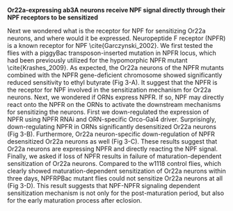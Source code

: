 **Or22a-expressing ab3A neurons receive NPF signal directly through their NPF receptors to be sensitized**

Next we wondered what is the receptor for NPF for sensitizing Or22a neurons, and where would it be expressed. Neuropeptide F receptor (NPFR) is a known receptor for NPF \cite{Garczynski_2002}. We first tested the flies with a piggyBac transposon-inserted mutation in NPFR locus, which had been previously utilized for the hypomorphic NPFR mutant \cite{Krashes_2009}. As expected, the Or22a neurons of the NPFR mutants combined with the NPFR gene-deficient chromosome showed significantly reduced sensitivity to ethyl butyrate (Fig 3-A). It suggest that the NPFR is the receptor for NPF involved in the sensitization mechanism for Or22a neurons.
Next, we wondered if ORNs express NPFR. If so, NPF may directly react onto the NPFR on the ORNs to activate the downstream mechanisms for sensitizing the neurons. First we down-regulated the expression of NPFR using NPFR RNAi and ORN-specific Orco-Gal4 driver. Surprisingly, down-regulating NPFR in ORNs significantly desensitized Or22a neurons (Fig 3-B). Furthermore, Or22a neuron-specific down-regulation of NPFR desensitized Or22a neurons as well (Fig 3-C). These results suggest that Or22a neurons are expressing NPFR and directly reacting the NPF signal. 
Finally, we asked if loss of NPFR results in failure of maturation-dependent sensitization of Or22a neurons. Compared to the w1118 control flies, which clearly showed maturation-dependent sensitization of Or22a neurons within three days, NPFRPBac mutant flies could not sensitize Or22a neurons at all (Fig 3-D). This result suggests that NPF-NPFR signaling dependent sensitization mechanism is not only for the post-maturation period, but also for the early maturation process after eclosion.
